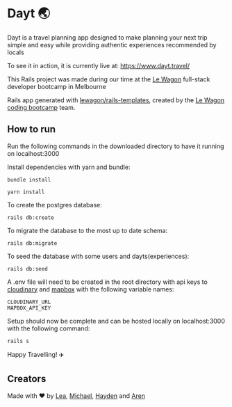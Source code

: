 # Dayt 🌏
Dayt is a travel planning app designed to make planning your next trip simple and easy while providing authentic experiences recommended by locals

To see it in action, it is currently live at: https://www.dayt.travel/

This Rails project was made during our time at the [Le Wagon](https://www.lewagon.com/) full-stack developer bootcamp in Melbourne

Rails app generated with [lewagon/rails-templates](https://github.com/lewagon/rails-templates), created by the [Le Wagon coding bootcamp](https://www.lewagon.com) team.

## How to run
Run the following commands in the downloaded directory to have it running on localhost:3000

Install dependencies with yarn and bundle:
```
bundle install
```
```
yarn install
```

To create the postgres database:
```
rails db:create
```
To migrate the database to the most up to date schema:
```
rails db:migrate
```
To seed the database with some users and dayts(experiences):
```
rails db:seed
```
A .env file will need to be created in the root directory with api keys to [cloudinary](https://cloudinary.com/) and [mapbox](https://www.mapbox.com/) with the following variable names:
```
CLOUDINARY_URL
MAPBOX_API_KEY
```
Setup should now be complete and can be hosted locally on localhost:3000 with the following command:
```
rails s
```
Happy Travelling! ✈️
## Creators
Made with ❤️ by [Lea](https://github.com/Lea-ah), [Michael](https://github.com/dcrv-exe), [Hayden](https://github.com/hwalk1) and [Aren](https://github.com/arenclissold)
